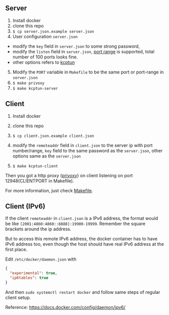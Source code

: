 Server
---

1. Install docker
2. clone this repo
3. `$ cp server.json.example server.json`
4. User configuration `server.json`
  * modify the `key` field in `server.json` to some strong password,   
  * modify the `listen` field in `server.json`, [port range](https://github.com/xtaci/kcptun/releases/tag/v20221015) is supported, total number of 100 ports looks fine.
  * other options refers to [kcptun](https://github.com/xtaci/kcptun)  
5. Modify the `PORT` variable in `Makefile` to be the same port or port-range in `server.json`
6. `$ make privoxy`
7. `$ make kcptun-server`

Client
---
1. Install docker
2. clone this repo
3. `$ cp client.json.example client.json`
4. modify the `remoteaddr` field in `client.json` to the server ip with port number/range, `key` field to the same password as the `server.json`, other options same as the `server.json`

5. `$ make kcptun-client`

Then you got a http proxy ([privoxy](https://www.privoxy.org/)) on client listening on port 12948(CLIENTPORT in Makefile).

For more information, just check [Makefile](Makefile).


Client (IPv6)
---
If the client `remoteaddr` in `client.json` is a IPv6 address, the format would be like `[2001:4860:4860::8888]:19900-19999`. Remember the square brackets around the ip address.

But to access this remote IPv6 address, the docker container has to have IPv6 address too, even though the host should have real IPv6 address at the first place.

Edit `/etc/docker/daemon.json` with

```json
{
  "experimental": true,
  "ip6tables": true
}
```

And then `sudo systemctl restart docker` and follow same steps of regular client setup.

Reference: https://docs.docker.com/config/daemon/ipv6/
